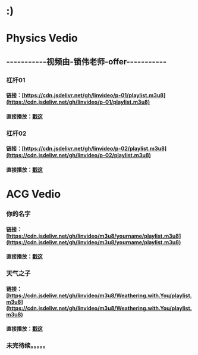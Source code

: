 # :)
# Physics Vedio
## -----------视频由-锁伟老师-offer-----------



### 杠杆01

#### 链接：[https://cdn.jsdelivr.net/gh/linvideo/p-01/playlist.m3u8](https://cdn.jsdelivr.net/gh/linvideo/p-01/playlist.m3u8)

#### 直接播放：[戳这](https://www.m3u8play.com/?play=https://cdn.jsdelivr.net/gh/linvideo/p-01/playlist.m3u8)

### 杠杆02

#### 链接：[https://cdn.jsdelivr.net/gh/linvideo/p-02/playlist.m3u8](https://cdn.jsdelivr.net/gh/linvideo/p-02/playlist.m3u8)

#### 直接播放：[戳这](https://www.m3u8play.com/?play=https://cdn.jsdelivr.net/gh/linvideo/p-02/playlist.m3u8)



# ACG Vedio

### 你的名字

#### 链接：[https://cdn.jsdelivr.net/gh/linvideo/m3u8/yourname/playlist.m3u8](https://cdn.jsdelivr.net/gh/linvideo/m3u8/yourname/playlist.m3u8)

#### 直接播放：[戳这](https://www.m3u8play.com/?play=https://cdn.jsdelivr.net/gh/linvideo/m3u8/yourname/playlist.m3u8)

### 天气之子

#### 链接：[https://cdn.jsdelivr.net/gh/linvideo/m3u8/Weathering.with.You/playlist.m3u8](https://cdn.jsdelivr.net/gh/linvideo/m3u8/Weathering.with.You/playlist.m3u8)

#### 直接播放：[戳这](https://www.m3u8play.com/?play=https://cdn.jsdelivr.net/gh/linvideo/m3u8/Weathering.with.You/playlist.m3u8)


### 未完待续。。。。。
